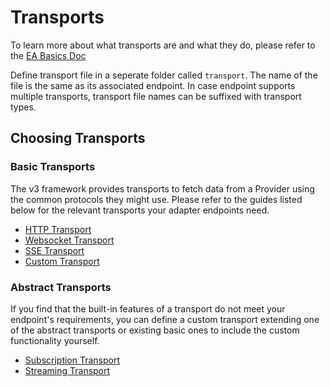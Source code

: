 # Transports

To learn more about what transports are and what they do, please refer to the [EA Basics Doc](../basics.md)

Define transport file in a seperate folder called `transport`. The name of the file is the same as its associated endpoint. In case endpoint supports multiple transports, transport file names can be suffixed with transport types.

## Choosing Transports

### Basic Transports

The v3 framework provides transports to fetch data from a Provider using the common protocols they might use. Please refer to the guides listed below for the relevant transports your adapter endpoints need.

- [HTTP Transport](./transport-types/http-transport.md)
- [Websocket Transport](./transport-types/websocket-transport.md)
- [SSE Transport](./transport-types/sse-transport.md)
- [Custom Transport](./transport-types/custom-transport.md)


### Abstract Transports

If you find that the built-in features of a transport do not meet your endpoint's requirements, you can define a custom transport extending one of the abstract transports or existing basic ones to include the custom functionality yourself.

- [Subscription Transport](./transport-types/subscription-transport.md)
- [Streaming Transport](./transport-types/streaming-transport.md)